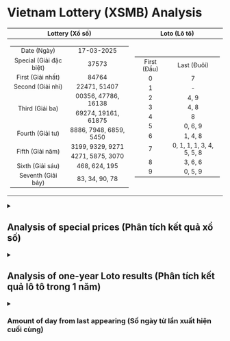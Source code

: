 # Vietnam Lottery (XSMB) Analysis

| Lottery (Xổ số) | Loto (Lô tô) |
| :------------: | :----------: |
| <table><tr><td>Date (Ngày)</td><td>17-03-2025</td></tr><tr><td>Special (Giải đặc biệt)</td><td>37573</td></tr><tr><td>First (Giải nhất)</td><td>84764</td></tr><tr><td>Second (Giải nhì)</td><td>22471, 51407</td></tr><tr><td rowspan="2">Third (Giải ba)</td><td>00356, 47786, 16138</td></tr><tr><td>69274, 19161, 61875</td></tr><tr><td>Fourth (Giải tư)</td><td>8886, 7948, 6859, 5450</td></tr><tr><td rowspan="2">Fifth (Giải năm)</td><td>3199, 9329, 9271</td></tr><tr><td>4271, 5875, 3070</td></tr><tr><td>Sixth (Giải sáu)</td><td>468, 624, 195</td></tr><tr><td>Seventh (Giải bảy)</td><td>83, 34, 90, 78</td></tr></table> | <table><tr><td>First (Đầu)</td><td>Last (Đuôi)</td></tr><tr><td>0</td><td>7</td></tr><tr><td>1</td><td>-</td></tr><tr><td>2</td><td>4, 9</td></tr><tr><td>3</td><td>4, 8</td></tr><tr><td>4</td><td>8</td></tr><tr><td>5</td><td>0, 6, 9</td></tr><tr><td>6</td><td>1, 4, 8</td></tr><tr><td>7</td><td>0, 1, 1, 1, 3, 4, 5, 5, 8</td></tr><tr><td>8</td><td>3, 6, 6</td></tr><tr><td>9</td><td>0, 5, 9</td></tr></table> |


<details>
  <summary><h2>Analysis of special prices (Phân tích kết quả xổ số)</h2></summary>
  <h3>Amount of day from last appearing (Số ngày từ lần xuất hiện cuối cùng)</h3>

  ![Delta](images/special_delta.jpg)

  <h3>Top 10 amount of day from last appearing (Top 10 số lâu chưa xuất hiện)</h3>

  ![Delta top 10](images/special_delta_top_10.jpg)
</details>

<details>
  <summary><h2>Analysis of one-year Loto results (Phân tích kết quả lô tô trong 1 năm)</h2></summary>

  Max: 126. Min: 62.

  Mean: 97.47. Standard deviation: 10.79.

  <h3>Detail (Chi tiết)</h3>

  ![Detail](images/heatmap.jpg)

  <h3>Top 10</h3>

  ![Top 10](images/top-10.jpg)

  <h3>Distribution (Phân bổ)</h3>

  ![Distribution](images/distribution.jpg)
</details>

<details>
  <summary><h3>Amount of day from last appearing (Số ngày từ lần xuất hiện cuối cùng)</h2></summary>

  ![Delta](images/delta.jpg)

  <h3>Top 10 amount of day from last appearing (Top 10 số lâu chưa xuất hiện)</h3>

  ![Delta top 10](images/delta_top_10.jpg)
</details>
